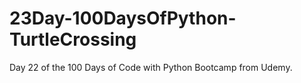 # 23Day-100DaysOfPython-TurtleCrossing
Day 22 of the 100 Days of Code with Python Bootcamp from Udemy.
